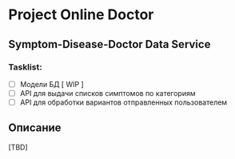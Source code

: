 # Project Online Doctor
## Symptom-Disease-Doctor Data Service
### Tasklist:
- [ ] Модели БД [ WIP ]
- [ ] API для выдачи списков симптомов по категориям
- [ ] API для обработки вариантов отправленных пользователем

## Описание
[TBD]
